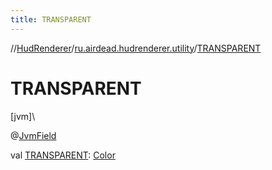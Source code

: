 ```yaml
---
title: TRANSPARENT
---
```

//[HudRenderer](../../index.html)/[ru.airdead.hudrenderer.utility](index.html)/[TRANSPARENT](-t-r-a-n-s-p-a-r-e-n-t.html)



# TRANSPARENT



[jvm]\




@[JvmField](https://kotlinlang.org/api/latest/jvm/stdlib/kotlin.jvm/-jvm-field/index.html)



val [TRANSPARENT](-t-r-a-n-s-p-a-r-e-n-t.html): [Color](-color/index.html)




